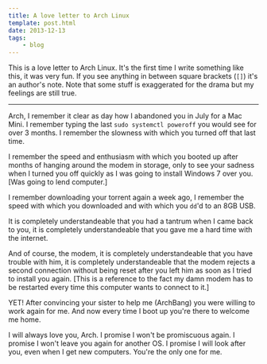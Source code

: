 ```yaml
---
title: A love letter to Arch Linux
template: post.html
date: 2013-12-13
tags:
    - blog
---
```


This is a love letter to Arch Linux. It's the first time I write something like
this, it was very fun. If you see anything in between square brackets (`[]`)
it's an author's note. Note that some stuff is exaggerated for the drama but my
feelings are still true.

---

Arch, I remember it clear as day how I abandoned you in July for a Mac Mini.
I remember typing the last `sudo systemctl poweroff` you would see for over
3 months. I remember the slowness with which you turned off that last time.

I remember the speed and enthusiasm with which you booted up after months of
hanging around the modem in storage, only to see your sadness when I turned you
off quickly as I was going to install Windows 7 over you. [Was going to lend
computer.]

I remember downloading your torrent again a week ago, I remember the speed with
which you downloaded and with which you `dd`'d to an 8GB USB.

It is completely understandeable that you had a tantrum when I came back to you,
it is completely understandeable that you gave me a hard time with the internet.

And of course, the modem, it is completely understandeable that you have trouble
with him, it is completely understandeable that the modem rejects a second
connection without being reset after you left him as soon as I tried to install
you again. [This is a reference to the fact my damn modem has to be restarted
every time this computer wants to connect to it.]

YET! After convincing your sister to help me (ArchBang) you were willing to work
again for me. And now every time I boot up you're there to welcome me home.

I will always love you, Arch. I promise I won't be promiscuous again. I promise
I won't leave you again for another OS. I promise I will look after you, even
when I get new computers. You're the only one for me.
